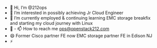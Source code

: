 - 👋 Hi, I’m @212ops
- 👀 I’m interested in possibly achieving Jr Cloud Engineer
- 🌱 I’m currently employed & continuing learning EMC storage breakfix and starting my cloud journey with Linux
- 💞️ - 📫 How to reach me ops@openstack212.com
- 😄 Former Cisco partner FE now EMC storage partner FE in Edison NJ
- ⚡ 

<!---
212ops/212ops is a ✨ special ✨ repository because its `README.md` (this file) appears on your GitHub profile.
You can click the Preview link to take a look at your changes.
--->
